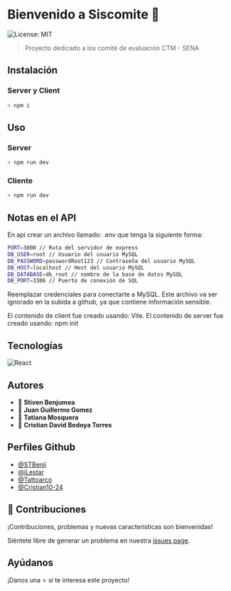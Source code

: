 # Bienvenido a Siscomite 👋

![License: MIT](https://img.shields.io/badge/License-MIT-yellow.svg)

> Proyecto dedicado a los comité de evaluación CTM - SENA 

## Instalación

### Server y Client

```sh
> npm i
```

## Uso

### Server

```sh
> npm run dev
```

### Cliente

```sh
> npm run dev
```

## Notas en el API
En api crear un archivo llamado: .env que tenga la siguiente forma:

```sh
PORT=3000 // Ruta del servidor de express
DB_USER=root // Usuario del usuario MySQL
DB_PASSWORD=passwordRoot123 // Contraseña del usuario MySQL
DB_HOST=localhost // Host del usuario MySQL
DB_DATABASE=db_root // nombre de la base de datos MySQL
DB_PORT=3306 // Puerto de conexión de SQL
```

Reemplazar credenciales para conectarte a MySQL. Este archivo va ser ignorado en la subida a github, ya que contiene información sensible.

El contenido de client fue creado usando: Vite.
El contenido de server fue creado usando: npm init

## Tecnologías
![React](https://img.shields.io/badge/React-react-blue.svg?logo=react&logoColor=blue)

## Autores

- 👤 **Stiven Benjumea**
- 👤 **Juan Guillermo Gomez**
- 👤 **Tatiana Mosquera**
- 👤 **Cristian David Bedoya Torres**

## Perfiles Github

- [@STBenji](https://github.com/STBenji)
- [@iLestar](https://github.com/iLestar)
- [@Tattoarco](https://github.com/Tattoarco)
- [@Cristian10-24](https://github.com/Cristian10-24)

## 🤝 Contribuciones

¡Contribuciones, problemas y nuevas características son bienvenidas!

Siéntete libre de generar un problema en nuestra [issues page](https://github.com/STBenji/Siscomite/issues).

## Ayúdanos

¡Danos una ⭐️ si te interesa este proyecto!
